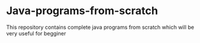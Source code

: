 # Java-programs-from-scratch
 This repository contains complete java programs from scratch which will be very useful for begginer

